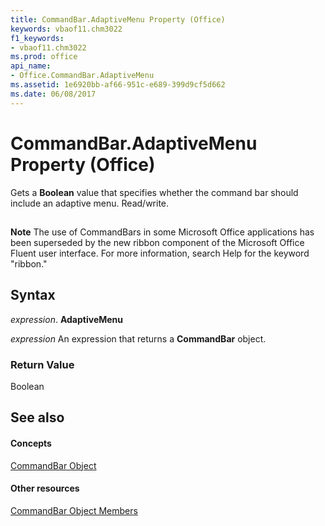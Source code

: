 ```yaml
---
title: CommandBar.AdaptiveMenu Property (Office)
keywords: vbaof11.chm3022
f1_keywords:
- vbaof11.chm3022
ms.prod: office
api_name:
- Office.CommandBar.AdaptiveMenu
ms.assetid: 1e6920bb-af66-951c-e689-399d9cf5d662
ms.date: 06/08/2017
---
```



# CommandBar.AdaptiveMenu Property (Office)

Gets a **Boolean** value that specifies whether the command bar should include an adaptive menu. Read/write.


## 


 **Note**  The use of CommandBars in some Microsoft Office applications has been superseded by the new ribbon component of the Microsoft Office Fluent user interface. For more information, search Help for the keyword "ribbon."


## Syntax

 _expression_. **AdaptiveMenu**

 _expression_ An expression that returns a **CommandBar** object.


### Return Value

Boolean


## See also


#### Concepts


[CommandBar Object](commandbar-object-office.md)
#### Other resources


[CommandBar Object Members](commandbar-members-office.md)

